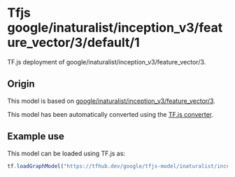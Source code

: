 # Tfjs google/inaturalist/inception_v3/feature_vector/3/default/1
TF.js deployment of google/inaturalist/inception_v3/feature_vector/3.

<!-- parent-model: google/inaturalist/inception_v3/feature_vector/3 -->

## Origin

This model is based on [google/inaturalist/inception_v3/feature_vector/3](https://tfhub.dev/google/inaturalist/inception_v3/feature_vector/3).

This model has been automatically converted using the [TF.js converter](https://github.com/tensorflow/tfjs/tree/master/tfjs-converter).

## Example use
This model can be loaded using TF.js as:

```javascript
tf.loadGraphModel("https://tfhub.dev/google/tfjs-model/inaturalist/inception_v3/feature_vector/3/default/1", { fromTFHub: true })
```
